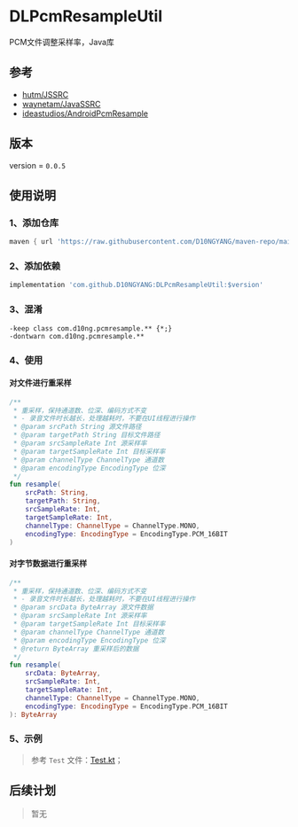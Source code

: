 # DLPcmResampleUtil
PCM文件调整采样率，Java库

## 参考
- [hutm/JSSRC](https://github.com/hutm/JSSRC)
- [waynetam/JavaSSRC](https://github.com/waynetam/JavaSSRC)
- [ideastudios/AndroidPcmResample](https://github.com/ideastudios/AndroidPcmResample)

## 版本
version = `0.0.5`

## 使用说明
### 1、添加仓库
```gradle
maven { url 'https://raw.githubusercontent.com/D10NGYANG/maven-repo/main/repository'}
```
### 2、添加依赖
```gradle
implementation 'com.github.D10NGYANG:DLPcmResampleUtil:$version'
```
### 3、混淆
```properties
-keep class com.d10ng.pcmresample.** {*;}
-dontwarn com.d10ng.pcmresample.**
```
### 4、使用
#### 对文件进行重采样
```kotlin
/**
 * 重采样，保持通道数、位深、编码方式不变
 * - 录音文件时长越长，处理越耗时，不要在UI线程进行操作
 * @param srcPath String 源文件路径
 * @param targetPath String 目标文件路径
 * @param srcSampleRate Int 源采样率
 * @param targetSampleRate Int 目标采样率
 * @param channelType ChannelType 通道数
 * @param encodingType EncodingType 位深
 */
fun resample(
    srcPath: String,
    targetPath: String,
    srcSampleRate: Int,
    targetSampleRate: Int,
    channelType: ChannelType = ChannelType.MONO,
    encodingType: EncodingType = EncodingType.PCM_16BIT
)
```
#### 对字节数据进行重采样
```kotlin
/**
 * 重采样，保持通道数、位深、编码方式不变
 * - 录音文件时长越长，处理越耗时，不要在UI线程进行操作
 * @param srcData ByteArray 源文件数据
 * @param srcSampleRate Int 源采样率
 * @param targetSampleRate Int 目标采样率
 * @param channelType ChannelType 通道数
 * @param encodingType EncodingType 位深
 * @return ByteArray 重采样后的数据
 */
fun resample(
    srcData: ByteArray,
    srcSampleRate: Int,
    targetSampleRate: Int,
    channelType: ChannelType = ChannelType.MONO,
    encodingType: EncodingType = EncodingType.PCM_16BIT
): ByteArray
```
### 5、示例
> 参考 `Test` 文件：[Test.kt](src/test/java/Test.kt)；

## 后续计划
> 暂无